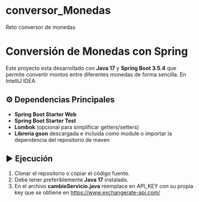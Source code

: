# conversor_Monedas
Reto conversor de monedas
# Conversión de Monedas con Spring

Este proyecto esta desarrollado con **Java 17** y **Spring Boot 3.5.4** que permite convertir montos entre diferentes monedas de forma sencilla.
En IntelliJ IDEA 

## ⚙️ Dependencias Principales
- **Spring Boot Starter Web**
- **Spring Boot Starter Test**
- **Lombok** (opcional para simplificar getters/setters)
- **Libreria gson** descargada e incluida como module o importar la dependencia del repositorio de maven

## ▶️ Ejecución
1. Clonar el repositorio o copiar el código fuente.
2. Debe tener preferiblemente **Java 17** instalado.
3. En el archivo **cambioServicio.java** reemplace en API_KEY con su propia key que se obtiene en https://www.exchangerate-api.com/



